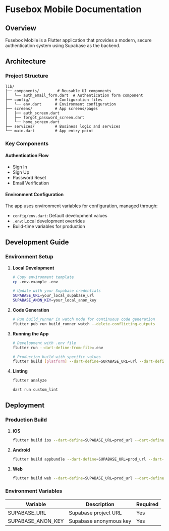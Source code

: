 # Fusebox Mobile Documentation

## Overview

Fusebox Mobile is a Flutter application that provides a modern, secure authentication system using Supabase as the backend.

## Architecture

### Project Structure
```
lib/
├── components/        # Reusable UI components
│   └── auth_email_form.dart  # Authentication form component
├── config/           # Configuration files
│   └── env.dart      # Environment configuration
├── screens/          # App screens/pages
│   ├── auth_screen.dart
│   ├── forgot_password_screen.dart
│   └── home_screen.dart
├── services/         # Business logic and services
└── main.dart         # App entry point
```

### Key Components

#### Authentication Flow
- Sign In
- Sign Up
- Password Reset
- Email Verification

#### Environment Configuration
The app uses environment variables for configuration, managed through:
- `config/env.dart`: Default development values
- `.env`: Local development overrides
- Build-time variables for production

## Development Guide

### Environment Setup

1. **Local Development**
   ```bash
   # Copy environment template
   cp .env.example .env
   
   # Update with your Supabase credentials
   SUPABASE_URL=your_local_supabase_url
   SUPABASE_ANON_KEY=your_local_anon_key
   ```

2. **Code Generation**
   ```bash
   # Run build_runner in watch mode for continuous code generation
   flutter pub run build_runner watch --delete-conflicting-outputs
   ```

3. **Running the App**
   ```bash
   # Development with .env file
   flutter run --dart-define-from-file=.env
   
   # Production build with specific values
   flutter build [platform] --dart-define=SUPABASE_URL=url --dart-define=SUPABASE_ANON_KEY=key
   ```
4. **Linting**
   ```bash
   flutter analyze

   dart run custom_lint
   ```

## Deployment

### Production Build

1. **iOS**
   ```bash
   flutter build ios --dart-define=SUPABASE_URL=prod_url --dart-define=SUPABASE_ANON_KEY=prod_key
   ```

2. **Android**
   ```bash
   flutter build appbundle --dart-define=SUPABASE_URL=prod_url --dart-define=SUPABASE_ANON_KEY=prod_key
   ```

3. **Web**
   ```bash
   flutter build web --dart-define=SUPABASE_URL=prod_url --dart-define=SUPABASE_ANON_KEY=prod_key
   ```

### Environment Variables

| Variable          | Description            | Required |
| ----------------- | ---------------------- | -------- |
| SUPABASE_URL      | Supabase project URL   | Yes      |
| SUPABASE_ANON_KEY | Supabase anonymous key | Yes      |

